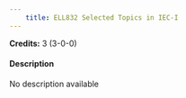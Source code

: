 ```yaml
---
    title: ELL832 Selected Topics in IEC-I
---
```

**Credits:** 3 (3-0-0)



#### Description 
No description available